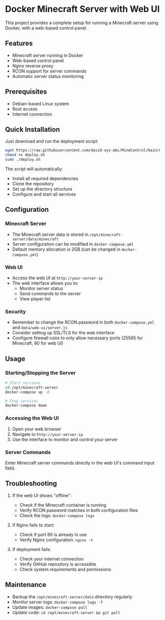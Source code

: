 # Docker Minecraft Server with Web UI

This project provides a complete setup for running a Minecraft server using Docker, with a web-based control panel.

## Features

- Minecraft server running in Docker
- Web-based control panel
- Nginx reverse proxy
- RCON support for server commands
- Automatic server status monitoring

## Prerequisites

- Debian-based Linux system
- Root access
- Internet connection

## Quick Installation

Just download and run the deployment script:

```bash
wget https://raw.githubusercontent.com/david-xyz-abc/MineControl/main/deploy.sh
chmod +x deploy.sh
sudo ./deploy.sh
```

The script will automatically:
- Install all required dependencies
- Clone the repository
- Set up the directory structure
- Configure and start all services

## Configuration

### Minecraft Server
- The Minecraft server data is stored in `/opt/minecraft-server/data/minecraft`
- Server configuration can be modified in `docker-compose.yml`
- Default memory allocation is 2GB (can be changed in `docker-compose.yml`)

### Web UI
- Access the web UI at `http://your-server-ip`
- The web interface allows you to:
  - Monitor server status
  - Send commands to the server
  - View player list

### Security
- Remember to change the RCON password in both `docker-compose.yml` and `data/web-ui/server.js`
- Consider setting up SSL/TLS for the web interface
- Configure firewall rules to only allow necessary ports (25565 for Minecraft, 80 for web UI)

## Usage

### Starting/Stopping the Server
```bash
# Start services
cd /opt/minecraft-server
docker-compose up -d

# Stop services
docker-compose down
```

### Accessing the Web UI
1. Open your web browser
2. Navigate to `http://your-server-ip`
3. Use the interface to monitor and control your server

### Server Commands
Enter Minecraft server commands directly in the web UI's command input field.

## Troubleshooting

1. If the web UI shows "offline":
   - Check if the Minecraft container is running
   - Verify RCON password matches in both configuration files
   - Check the logs: `docker-compose logs`

2. If Nginx fails to start:
   - Check if port 80 is already in use
   - Verify Nginx configuration: `nginx -t`

3. If deployment fails:
   - Check your internet connection
   - Verify GitHub repository is accessible
   - Check system requirements and permissions

## Maintenance

- Backup the `/opt/minecraft-server/data` directory regularly
- Monitor server logs: `docker-compose logs -f`
- Update images: `docker-compose pull`
- Update code: `cd /opt/minecraft-server && git pull` 

